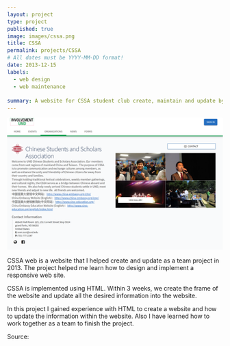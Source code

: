 ```yaml
---
layout: project
type: project
published: true
image: images/cssa.png
title: CSSA
permalink: projects/CSSA
# All dates must be YYYY-MM-DD format!
date: 2013-12-15
labels:
  - web design
  - web maintenance 

summary: A website for CSSA student club create, maintain and update by me and my team.
---
```


<img class="ui medium right floated rounded image" src="../images/cssa.png">

CSSA web is a website that I helped create and update as a team project in 2013. The project helped me learn how to design and implement a responsive web site.

CSSA is implemented using HTML. Within 3 weeks, we create the frame of the website and update all the desired information into the website.

In this project I gained experience with HTML to create a website and how to update the information within the website. Also I have learned how to work together as a team to finish the project.
 
Source: <a href="https://involvement.und.edu/organization/cssa">
